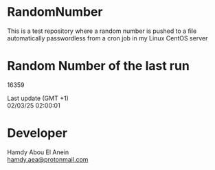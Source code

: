 # RandomNumber    
This is a test repository where a random number is pushed to a file automatically passwordless from a cron job in my Linux CentOS server    
# Random Number of the last run   
16359
      
Last update (GMT +1)    
02/03/25 02:00:01
# Developer    
Hamdy Abou El Anein   
hamdy.aea@protonmail.com
